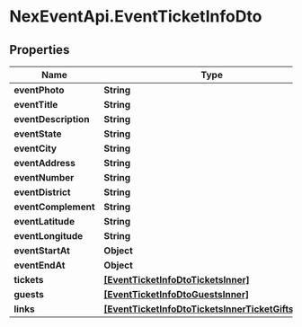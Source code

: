# NexEventApi.EventTicketInfoDto

## Properties

Name | Type | Description | Notes
------------ | ------------- | ------------- | -------------
**eventPhoto** | **String** |  | 
**eventTitle** | **String** |  | 
**eventDescription** | **String** |  | 
**eventState** | **String** |  | 
**eventCity** | **String** |  | 
**eventAddress** | **String** |  | 
**eventNumber** | **String** |  | 
**eventDistrict** | **String** |  | 
**eventComplement** | **String** |  | 
**eventLatitude** | **String** |  | 
**eventLongitude** | **String** |  | 
**eventStartAt** | **Object** |  | 
**eventEndAt** | **Object** |  | 
**tickets** | [**[EventTicketInfoDtoTicketsInner]**](EventTicketInfoDtoTicketsInner.md) |  | 
**guests** | [**[EventTicketInfoDtoGuestsInner]**](EventTicketInfoDtoGuestsInner.md) |  | [optional] 
**links** | [**[EventTicketInfoDtoTicketsInnerTicketGiftsInner]**](EventTicketInfoDtoTicketsInnerTicketGiftsInner.md) |  | 


